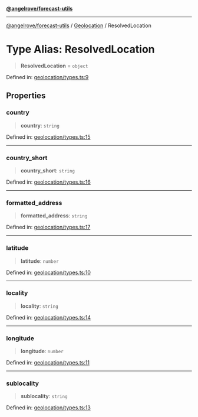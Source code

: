 [**@angelrove/forecast-utils**](../../README.md)

***

[@angelrove/forecast-utils](../../README.md) / [Geolocation](../README.md) / ResolvedLocation

# Type Alias: ResolvedLocation

> **ResolvedLocation** = `object`

Defined in: [geolocation/types.ts:9](https://github.com/angelrove/forecast-utils/blob/c8671c08665caf44781ca994161c6a147044eefe/src/geolocation/types.ts#L9)

## Properties

### country

> **country**: `string`

Defined in: [geolocation/types.ts:15](https://github.com/angelrove/forecast-utils/blob/c8671c08665caf44781ca994161c6a147044eefe/src/geolocation/types.ts#L15)

***

### country\_short

> **country\_short**: `string`

Defined in: [geolocation/types.ts:16](https://github.com/angelrove/forecast-utils/blob/c8671c08665caf44781ca994161c6a147044eefe/src/geolocation/types.ts#L16)

***

### formatted\_address

> **formatted\_address**: `string`

Defined in: [geolocation/types.ts:17](https://github.com/angelrove/forecast-utils/blob/c8671c08665caf44781ca994161c6a147044eefe/src/geolocation/types.ts#L17)

***

### latitude

> **latitude**: `number`

Defined in: [geolocation/types.ts:10](https://github.com/angelrove/forecast-utils/blob/c8671c08665caf44781ca994161c6a147044eefe/src/geolocation/types.ts#L10)

***

### locality

> **locality**: `string`

Defined in: [geolocation/types.ts:14](https://github.com/angelrove/forecast-utils/blob/c8671c08665caf44781ca994161c6a147044eefe/src/geolocation/types.ts#L14)

***

### longitude

> **longitude**: `number`

Defined in: [geolocation/types.ts:11](https://github.com/angelrove/forecast-utils/blob/c8671c08665caf44781ca994161c6a147044eefe/src/geolocation/types.ts#L11)

***

### sublocality

> **sublocality**: `string`

Defined in: [geolocation/types.ts:13](https://github.com/angelrove/forecast-utils/blob/c8671c08665caf44781ca994161c6a147044eefe/src/geolocation/types.ts#L13)
